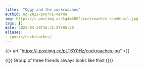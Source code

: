 ```yaml
---
title:  "Oggy and the cockroaches"
authid: ug-2022-poorvi-verma
img: https://i.postimg.cc/tg4mkBGF/cockroaches-thumbnail.jpg
tags: []
date: 2023-04-30T16:41:27+05:30
aliases:
- /posts/cockroaches/
---
```


{{< art "https://i.postimg.cc/pLT6Y0Hz/cockroaches.jpg" >}}

{{<quote>}}
Group of three friends always looks like this!
{{</quote>}}